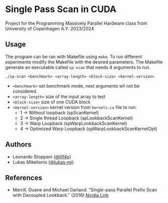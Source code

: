 # Single Pass Scan in CUDA
Project for the Programming Massively Parallel Hardware class from University of Copenhagen A.Y. 2023/2024

## Usage 
The program can be ran with Makefile using `make`. To run different experiments modify the Makefile with the desired parameters. The Makefile generate an executable called `sp-scan` that needs 4 arguments to run.

```
./sp-scan <benchmark> <array-length> <block-size> <kernel-version>
```

- `<benchmark>` set benchmark mode, next arguments wil not be considered.
- `<array-length>` size of the input array to test
- `<block-size>` size of one CUDA block
- `<kernel-version>` kernel version from `kernels.cu` file to run:
   - 1 -> Without loopback (spScanKernel)
   - 2 -> Single thread Loopback (spLookbackScanKernel)
   - 3 -> Warp Loopback (spWarpLookbackScanKernel)
   - 4 -> Optimized Warp Loopback (spWarpLookbackScanKernelOpt)


## Authors

- Leonardo Stoppani ([@lilf4p](https://github.com/lilf4p))
- Lukas Mikelionis ([@lukas-mi](https://github.com/lukas-mi))

## References

- Merrill, Duane and Michael Garland. “Single-pass Parallel Prefix Scan with Decoupled Lookback.” (2016).[Nvidia Link](https://research.nvidia.com/publication/2016-03_single-pass-parallel-prefix-scan-decoupled-look-back)
